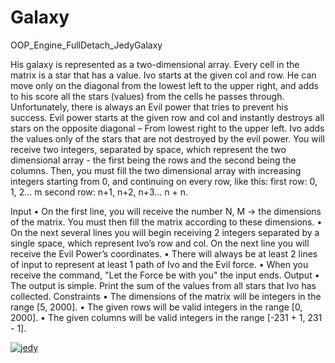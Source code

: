 # Galaxy
OOP_Engine_FullDetach_JedyGalaxy

His galaxy is represented as a two-dimensional array. Every cell in the matrix is a star that has a value. Ivo starts at the given col and row. He can move only on the diagonal from the lowest left to the upper right, and adds to his score all the stars (values) from the cells he passes through. Unfortunately, there is always an Evil power that tries to prevent his success. 
Evil power starts at the given row and col and instantly destroys all stars on the opposite diagonal – From lowest right to the upper left. 
Ivo adds the values only of the stars that are not destroyed by the evil power.
You will receive two integers, separated by space, which represent the two dimensional array - the first being the rows and the second being the columns. Then, you must fill the two dimensional array with increasing integers starting from 0, and continuing on every row, like this: 
first row: 0, 1, 2… m
second row: n+1, n+2, n+3… n + n.

Input
•	On the first line, you will receive the number N, M -> the dimensions of the matrix. You must then fill the matrix according to these dimensions.
•	On the next several lines you will begin receiving 2 integers separated by a single space, which represent Ivo’s row and col. On the next line you will receive the Evil Power’s coordinates.
•	There will always be at least 2 lines of input to represent at least 1 path of Ivo and the Evil force.
•	When you receive the command, "Let the Force be with you" the input ends.
Output
•	The output is simple. Print the sum of the values from all stars that Ivo has collected.
Constraints
•	The dimensions of the matrix will be integers in the range [5, 2000].
•	The given rows will be valid integers in the range [0, 2000].
•	The given columns will be valid integers in the range [-231 + 1, 231 - 1]. 

<a href="https://ibb.co/Hty8sdC"><img src="https://i.ibb.co/v3WnGYh/jedy.png" alt="jedy" border="0"></a>
